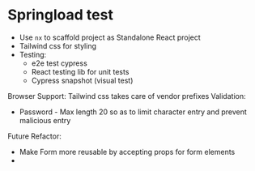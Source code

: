 # Springload test

* Use `nx` to scaffold project as Standalone React project
* Tailwind css for styling
* Testing:
    * e2e test cypress
    * React testing lib for unit tests
    * Cypress snapshot (visual test)

Browser Support:
Tailwind css takes care of vendor prefixes
Validation:

* Password - Max length 20 so as to limit character entry and prevent malicious entry

Future Refactor:

* Make Form more reusable by accepting props for form elements
* 